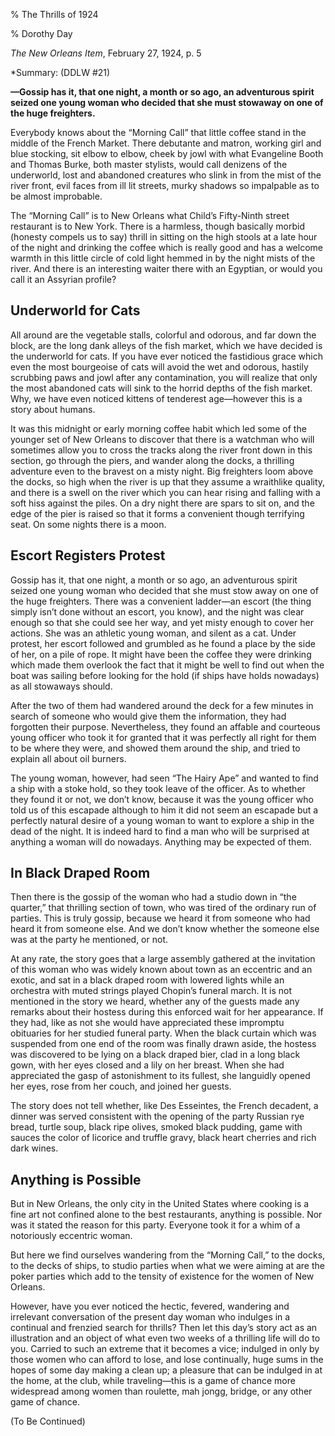 % The Thrills of 1924

% Dorothy Day

*The New Orleans Item*, February 27, 1924, p. 5

*Summary:  (DDLW #21)

**—Gossip has it, that one night, a month or so ago, an adventurous spirit seized one young woman who decided that she must stowaway on one of the huge freighters.**

Everybody knows about the “Morning Call” that little coffee stand in the middle of the French Market.  There debutante and matron, working girl and blue stocking, sit elbow to elbow, cheek by jowl with what Evangeline Booth and Thomas Burke, both master stylists, would call denizens of the underworld, lost and abandoned creatures who slink in from the mist of the river front, evil faces from ill lit streets, murky shadows so impalpable as to be almost improbable.
    The “Morning Call” is to New Orleans what Child’s Fifty-Ninth street restaurant is to New York.  There is a harmless, though basically morbid (honesty compels us to say) thrill in sitting on the high stools at a late hour of the night and drinking the coffee which is really good and has a welcome warmth in this little circle of cold light hemmed in by the night mists of the river.  And there is an interesting waiter there with an Egyptian, or would you call it an Assyrian profile?

Underworld for Cats
-----

All around are the vegetable stalls, colorful and odorous, and far down the block, are the long dank alleys of the fish market, which we have decided is the underworld for cats.  If you have ever noticed the fastidious grace which even the most bourgeoise of cats will avoid the wet and odorous, hastily scrubbing paws and jowl after any contamination, you will realize that only the most abandoned cats will sink to the horrid depths of the fish market.  Why, we have even noticed kittens of tenderest age—however this is a story about humans.

It was this midnight or early morning coffee habit which led some of the younger set of New Orleans to discover that there is a watchman who will sometimes allow you to cross the tracks along the river front down in this section, go through the piers, and wander along the docks, a thrilling adventure even to the bravest on a misty night.  Big freighters loom above the docks, so high when the river is up that they assume a wraithlike quality, and there is a swell on the river which you can hear rising and falling with a soft hiss against the piles.  On a dry night there are spars to sit on, and the edge of the pier is raised so that it forms a convenient though terrifying seat.  On some nights there is a moon.
Escort Registers Protest
----    
Gossip has it, that one night, a month or so ago, an adventurous spirit seized one young woman who decided that she must stow away on one of the huge freighters.  There was a convenient ladder—an escort (the thing simply isn’t done without an escort, you know), and the night was clear enough so that she could see her way, and yet misty enough to cover her actions.  She was an athletic young woman, and silent as a cat.  Under protest, her escort followed and grumbled as he found a place by the side of her, on a pile of rope.  It might have been the coffee they were drinking which made them overlook the fact that it might be well to find out when the boat was sailing before looking for the hold (if ships have holds nowadays) as all stowaways should.
After the two of them had wandered around the deck for a few minutes in search of someone who would give them the information, they had forgotten their purpose.  Nevertheless, they found an affable and courteous young officer who took it for granted that it was perfectly all right for them to be where they were, and showed them around the ship, and tried to explain all about oil burners.
The young woman, however, had seen “The Hairy Ape” and wanted to find a ship with a stoke hold, so they took leave of the officer.  As to whether they found it or not, we don’t know, because it was the young officer who told us of this escapade although to him it did not seem an escapade but a perfectly natural desire of a young woman to want to explore a ship in the dead of the night.  It is indeed hard to find a man who will be surprised at anything a woman will do nowadays.  Anything may be expected of them.
In Black Draped Room
----Then there is the gossip of the woman who had a studio down in “the quarter,” that thrilling section of town, who was tired of the ordinary run of parties.  This is truly gossip, because we heard it from someone who had heard it from someone else.  And we don’t know whether the someone else was at the party he mentioned, or not.
At any rate, the story goes that a large assembly gathered at the invitation of this woman who was widely known about town as an eccentric and an exotic, and sat in a black draped room with lowered lights while an orchestra with muted strings played Chopin’s funeral march.  It is not mentioned in the story we heard, whether any of the guests made any remarks about their hostess during this enforced wait for her appearance.  If they had, like as not she would have appreciated these impromptu obituaries for her studied funeral party.  When the black curtain which was suspended from one end of the room was finally drawn aside, the hostess was discovered to be lying on a black draped bier, clad in a long black gown, with her eyes closed and a lily on her breast.  When she had appreciated the gasp of astonishment to its fullest, she languidly opened her eyes, rose from her couch, and joined her guests.
The story does not tell whether, like Des Esseintes, the French decadent, a dinner was served consistent with the opening of the party Russian rye bread, turtle soup, black ripe olives, smoked black pudding, game with sauces the color of licorice and truffle gravy, black heart cherries and rich dark wines.
Anything is Possible
----But in New Orleans, the only city in the United States where cooking is a fine art not confined alone to the best restaurants, anything is possible.  Nor was it stated the reason for this party.  Everyone took it for a whim of a notoriously eccentric woman.
But here we find ourselves wandering from the “Morning Call,” to the docks, to the decks of ships, to studio parties when what we were aiming at are the poker parties which add to the tensity of existence for the women of New Orleans.
However, have you ever noticed the hectic, fevered, wandering and irrelevant conversation of the present day woman who indulges in a continual and frenzied search for thrills?  Then let this day’s story act as an illustration and an object of what even two weeks of a thrilling life will do to you.     Carried to such an extreme that it becomes a vice; indulged in only by those women who can afford to lose, and lose continually, huge sums in the hopes of some day making a clean up; a pleasure that can be indulged in at the home, at the club, while traveling—this is a game of chance more widespread among women than roulette, mah jongg, bridge, or any other game of chance.
     (To Be Continued)